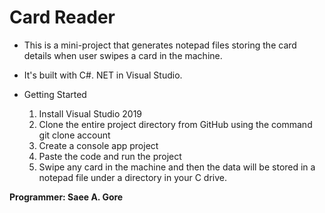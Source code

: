 # Card Reader

 - This is a mini-project that generates notepad files storing the card details when user swipes a card in the machine.
 - It's built with C#. NET in Visual Studio.

- Getting Started
  1. Install Visual Studio 2019  
  2. Clone the entire project directory from GitHub using the command git clone  account 
  3. Create a console app project
  4. Paste the code and run the project
  5. Swipe any card in the machine and then the data will be stored in a notepad file under a directory in your C drive.

**Programmer: Saee A. Gore**
